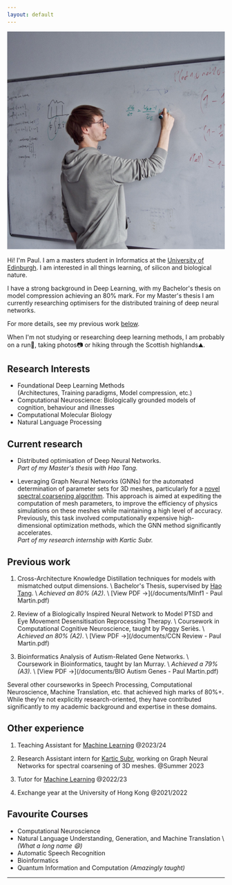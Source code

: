 ```yaml
---
layout: default
---
```


<img class="profile-picture" src="whiteboard.jpeg">

Hi! I'm Paul. I am a masters student in Informatics at the [University of Edinburgh](https://www.ed.ac.uk/). I am interested in all things learning, of silicon and biological nature.

I have a strong background in Deep Learning, with my Bachelor's thesis on model compression achieving an 80% mark. For my Master's thesis I am currently researching optimisers for the distributed training of deep neural networks.

For more details, see my previous work [below](#previous-work).

When I'm not studying or researching deep learning methods, I am probably on a run🏃, taking photos📷 or hiking through the Scottish highlands⛰️.


## Research Interests
<!-- TODO: Links to interesting papers -->
- Foundational Deep Learning Methods  
    (Architectures, Training paradigms, Model compression, etc.)
- Computational Neuroscience: Biologically grounded models of cognition, behaviour and illnesses
- Computational Molecular Biology
- Natural Language Processing


## Current research

- Distributed optimisation of Deep Neural Networks.  
_Part of my Master's thesis with Hao Tang._

- Leveraging Graph Neural Networks (GNNs) for the automated determination of parameter sets for 3D meshes, particularly for a [novel spectral coarsening algorithm](https://arxiv.org/abs/2207.01146v2). This approach is aimed at expediting the computation of mesh parameters, to improve the efficiency of physics simulations on these meshes while maintaining a high level of accuracy. Previously, this task involved computationally expensive high-dimensional optimization methods, which the GNN method significantly accelerates.  
_Part of my research internship with Kartic Subr._


## Previous work
1. Cross-Architecture Knowledge Distillation techniques for models with mismatched output dimensions. \\
Bachelor's Thesis, supervised by [Hao Tang](https://homepages.inf.ed.ac.uk/htang2/). \\
_Achieved an 80% (A2)_. \\
[View PDF →](/documents/MInf1 - Paul Martin.pdf)  

2. Review of a Biologically Inspired Neural Network to Model PTSD and Eye Movement Desensitisation Reprocessing Therapy. \\
Coursework in Computational Cognitive Neuroscience, taught by Peggy Seriès. \\
_Achieved an 80% (A2)_. \\
[View PDF →](/documents/CCN Review - Paul Martin.pdf)

3. Bioinformatics Analysis of Autism-Related Gene Networks. \\
Coursework in Bioinformatics, taught by Ian Murray. \\
_Achieved a 79% (A3)_. \\
[View PDF →](/documents/BIO Autism Genes - Paul Martin.pdf)

Several other courseworks in Speech Processing, Computational Neuroscience, Machine Translation, etc. that achieved high marks of 80%+. While they're not explicitly research-oriented, they have contributed significantly to my academic background and expertise in these domains.

## Other experience
1. Teaching Assistant for [Machine Learning](http://www.drps.ed.ac.uk/23-24/dpt/cxinfr10086.htm) @2023/24

2. Research Assistant intern for [Kartic Subr](https://homepages.inf.ed.ac.uk/ksubr/), working on Graph Neural Networks for spectral coarsening of 3D meshes. @Summer 2023

3. Tutor for [Machine Learning](http://www.drps.ed.ac.uk/23-24/dpt/cxinfr10086.htm) @2022/23

4. Exchange year at the University of Hong Kong @2021/2022


## Favourite Courses
- Computational Neuroscience
- Natural Language Understanding, Generation, and Machine Translation \\
    _(What a long name 😄)_
- Automatic Speech Recognition
- Bioinformatics
- Quantum Information and Computation 
    _(Amazingly taught)_

---

<!-- TODO: Tab for photography -->
<!-- TODO: Tab for thesis -->